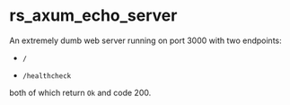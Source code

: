 # rs_axum_echo_server

An extremely dumb web server running on port 3000 with two endpoints:

- `/`

- `/healthcheck`

both of which return `Ok` and code 200.


